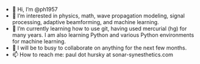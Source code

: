 - 👋 Hi, I’m @ph1957
- 👀 I’m interested in physics, math, wave propagation modeling, signal processing, adaptive beamforming, and machine learning.
- 🌱 I’m currently learning how to use git, having used mercurial (hg) for many years. 
     I am also learning Python and various Python environments for machine learning.
- 💞️ I will be to busy to collaborate on anything for the next few months.
- 📫 How to reach me: paul dot hursky at sonar-synesthetics.com

<!---
ph1957/ph1957 is a ✨ special ✨ repository because its `README.md` (this file) appears on your GitHub profile.
You can click the Preview link to take a look at your changes.
--->
